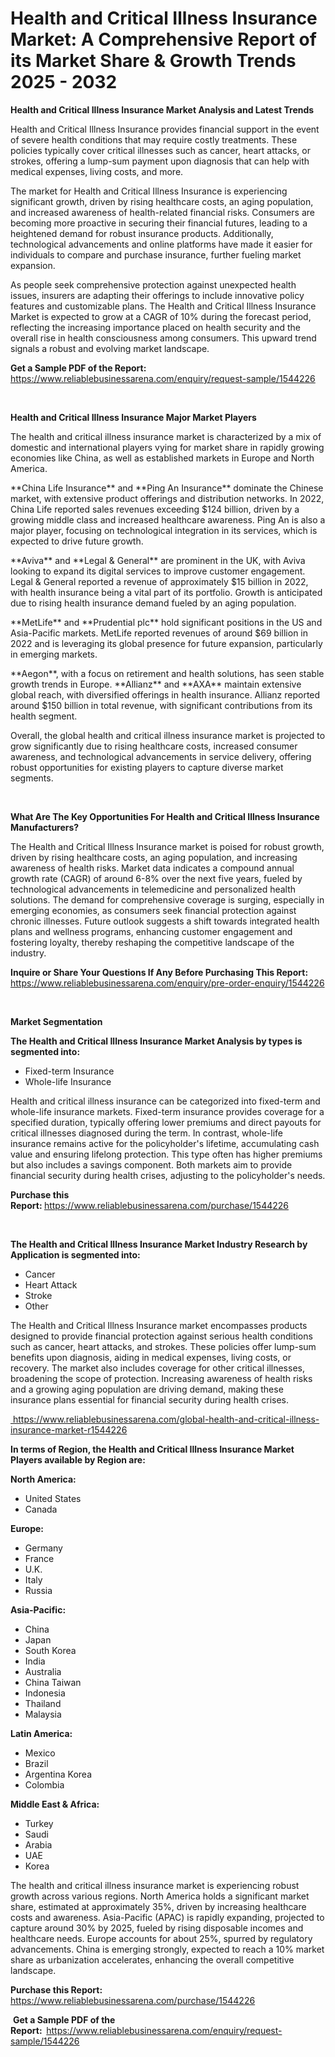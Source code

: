 <p><h1>Health and Critical Illness Insurance Market: A Comprehensive Report of its Market Share & Growth Trends 2025 - 2032</h1></p><p><strong>Health and Critical Illness Insurance Market Analysis and Latest Trends</strong></p>
<p><p>Health and Critical Illness Insurance provides financial support in the event of severe health conditions that may require costly treatments. These policies typically cover critical illnesses such as cancer, heart attacks, or strokes, offering a lump-sum payment upon diagnosis that can help with medical expenses, living costs, and more.</p><p>The market for Health and Critical Illness Insurance is experiencing significant growth, driven by rising healthcare costs, an aging population, and increased awareness of health-related financial risks. Consumers are becoming more proactive in securing their financial futures, leading to a heightened demand for robust insurance products. Additionally, technological advancements and online platforms have made it easier for individuals to compare and purchase insurance, further fueling market expansion.</p><p>As people seek comprehensive protection against unexpected health issues, insurers are adapting their offerings to include innovative policy features and customizable plans. The Health and Critical Illness Insurance Market is expected to grow at a CAGR of 10% during the forecast period, reflecting the increasing importance placed on health security and the overall rise in health consciousness among consumers. This upward trend signals a robust and evolving market landscape.</p></p>
<p><strong>Get a Sample PDF of the Report:&nbsp;</strong> <a href="https://www.reliablebusinessarena.com/enquiry/request-sample/1544226?utm_campaign=3646&utm_medium=2&utm_source=Github&utm_content=ia&utm_term=20042025&utm_id=health-and-critical-illness-insurance">https://www.reliablebusinessarena.com/enquiry/request-sample/1544226</a></p>
<p>&nbsp;</p>
<p><strong>Health and Critical Illness Insurance Major Market Players</strong></p>
<p><p>The health and critical illness insurance market is characterized by a mix of domestic and international players vying for market share in rapidly growing economies like China, as well as established markets in Europe and North America.</p><p>**China Life Insurance** and **Ping An Insurance** dominate the Chinese market, with extensive product offerings and distribution networks. In 2022, China Life reported sales revenues exceeding $124 billion, driven by a growing middle class and increased healthcare awareness. Ping An is also a major player, focusing on technological integration in its services, which is expected to drive future growth.</p><p>**Aviva** and **Legal & General** are prominent in the UK, with Aviva looking to expand its digital services to improve customer engagement. Legal & General reported a revenue of approximately $15 billion in 2022, with health insurance being a vital part of its portfolio. Growth is anticipated due to rising health insurance demand fueled by an aging population.</p><p>**MetLife** and **Prudential plc** hold significant positions in the US and Asia-Pacific markets. MetLife reported revenues of around $69 billion in 2022 and is leveraging its global presence for future expansion, particularly in emerging markets.</p><p>**Aegon**, with a focus on retirement and health solutions, has seen stable growth trends in Europe. **Allianz** and **AXA** maintain extensive global reach, with diversified offerings in health insurance. Allianz reported around $150 billion in total revenue, with significant contributions from its health segment.</p><p>Overall, the global health and critical illness insurance market is projected to grow significantly due to rising healthcare costs, increased consumer awareness, and technological advancements in service delivery, offering robust opportunities for existing players to capture diverse market segments.</p></p>
<p>&nbsp;</p>
<p><strong>What Are The Key Opportunities For Health and Critical Illness Insurance Manufacturers?</strong></p>
<p><p>The Health and Critical Illness Insurance market is poised for robust growth, driven by rising healthcare costs, an aging population, and increasing awareness of health risks. Market data indicates a compound annual growth rate (CAGR) of around 6-8% over the next five years, fueled by technological advancements in telemedicine and personalized health solutions. The demand for comprehensive coverage is surging, especially in emerging economies, as consumers seek financial protection against chronic illnesses. Future outlook suggests a shift towards integrated health plans and wellness programs, enhancing customer engagement and fostering loyalty, thereby reshaping the competitive landscape of the industry.</p></p>
<p><strong>Inquire or Share Your Questions If Any Before Purchasing This Report:</strong> <a href="https://www.reliablebusinessarena.com/enquiry/pre-order-enquiry/1544226?utm_campaign=3646&utm_medium=2&utm_source=Github&utm_content=ia&utm_term=20042025&utm_id=health-and-critical-illness-insurance">https://www.reliablebusinessarena.com/enquiry/pre-order-enquiry/1544226</a></p>
<p>&nbsp;</p>
<p><strong>Market Segmentation</strong></p>
<p><strong>The Health and Critical Illness Insurance Market Analysis by types is segmented into:</strong></p>
<p><ul><li>Fixed-term Insurance</li><li>Whole-life Insurance</li></ul></p>
<p><p>Health and critical illness insurance can be categorized into fixed-term and whole-life insurance markets. Fixed-term insurance provides coverage for a specified duration, typically offering lower premiums and direct payouts for critical illnesses diagnosed during the term. In contrast, whole-life insurance remains active for the policyholder's lifetime, accumulating cash value and ensuring lifelong protection. This type often has higher premiums but also includes a savings component. Both markets aim to provide financial security during health crises, adjusting to the policyholder's needs.</p></p>
<p><strong>Purchase this Report:&nbsp;</strong><a href="https://www.reliablebusinessarena.com/purchase/1544226?utm_campaign=3646&utm_medium=2&utm_source=Github&utm_content=ia&utm_term=20042025&utm_id=health-and-critical-illness-insurance">https://www.reliablebusinessarena.com/purchase/1544226</a></p>
<p>&nbsp;</p>
<p><strong>The Health and Critical Illness Insurance Market Industry Research by Application is segmented into:</strong></p>
<p><ul><li>Cancer</li><li>Heart Attack</li><li>Stroke</li><li>Other</li></ul></p>
<p><p>The Health and Critical Illness Insurance market encompasses products designed to provide financial protection against serious health conditions such as cancer, heart attacks, and strokes. These policies offer lump-sum benefits upon diagnosis, aiding in medical expenses, living costs, or recovery. The market also includes coverage for other critical illnesses, broadening the scope of protection. Increasing awareness of health risks and a growing aging population are driving demand, making these insurance plans essential for financial security during health crises.</p></p>
<p><a href="https://www.reliablebusinessarena.com/global-health-and-critical-illness-insurance-market-r1544226?utm_campaign=3646&utm_medium=2&utm_source=Github&utm_content=ia&utm_term=20042025&utm_id=health-and-critical-illness-insurance">&nbsp;https://www.reliablebusinessarena.com/global-health-and-critical-illness-insurance-market-r1544226</a></p>
<p><strong>In terms of Region, the Health and Critical Illness Insurance Market Players available by Region are:</strong></p>
<p>
    <p> <strong> North America: </strong>
        <ul>
            <li>United States</li>
            <li>Canada</li>
        </ul>
        </p> 
    <p> <strong> Europe: </strong>
        <ul>
            <li>Germany</li>
            <li>France</li>
            <li>U.K.</li>
            <li>Italy</li>
            <li>Russia</li>
        </ul>
        </p> 
    <p> <strong> Asia-Pacific: </strong>
        <ul>
            <li>China</li>
            <li>Japan</li>
            <li>South Korea</li>
            <li>India</li>
            <li>Australia</li>
            <li>China Taiwan</li>
            <li>Indonesia</li>
            <li>Thailand</li>
            <li>Malaysia</li>
        </ul>
        </p> 
    <p> <strong> Latin America: </strong>
        <ul>
            <li>Mexico</li>
            <li>Brazil</li>
            <li>Argentina Korea</li>
            <li>Colombia</li>
        </ul>
        </p> 
    <p> <strong> Middle East & Africa: </strong>
        <ul>
            <li>Turkey</li>
            <li>Saudi</li>
            <li>Arabia</li>
            <li>UAE</li>
            <li>Korea</li>
        </ul>
    </p>
    </p>
<p><p>The health and critical illness insurance market is experiencing robust growth across various regions. North America holds a significant market share, estimated at approximately 35%, driven by increasing healthcare costs and awareness. Asia-Pacific (APAC) is rapidly expanding, projected to capture around 30% by 2025, fueled by rising disposable incomes and healthcare needs. Europe accounts for about 25%, spurred by regulatory advancements. China is emerging strongly, expected to reach a 10% market share as urbanization accelerates, enhancing the overall competitive landscape.</p></p>
<p><strong>Purchase this Report: </strong><a href="https://www.reliablebusinessarena.com/purchase/1544226?utm_campaign=3646&utm_medium=2&utm_source=Github&utm_content=ia&utm_term=20042025&utm_id=health-and-critical-illness-insurance">https://www.reliablebusinessarena.com/purchase/1544226</a></p>
<p>&nbsp;<strong>Get a Sample PDF of the Report:&nbsp;&nbsp;</strong><a href="https://www.reliablebusinessarena.com/enquiry/request-sample/1544226?utm_campaign=3646&utm_medium=2&utm_source=Github&utm_content=ia&utm_term=20042025&utm_id=health-and-critical-illness-insurance">https://www.reliablebusinessarena.com/enquiry/request-sample/1544226</a></p>
<p><strong></strong></p>
<p><p></p><p></p><p></p></p>